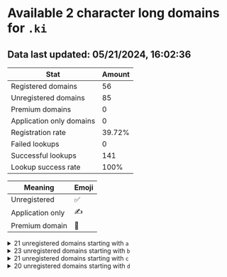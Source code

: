 # Available 2 character long domains for `.ki`

## Data last updated: 05/21/2024, 16:02:36

|Stat|Amount|
|--|--|
|Registered domains|56|
|Unregistered domains|85|
|Premium domains|0|
|Application only domains|0|
|Registration rate|39.72%|
|Failed lookups|0|
|Successful lookups|141|
|Lookup success rate|100%|


|Meaning|Emoji|
|--|--|
|Unregistered|:white_check_mark:|
|Application only|:writing_hand:|
|Premium domain|:gem:|

<details>
<summary>21 unregistered domains starting with <bold><code>a</code></bold></summary>

|Type|Domain|
|--|--|
|:white_check_mark:|`a0.ki`|
|:white_check_mark:|`a1.ki`|
|:white_check_mark:|`a2.ki`|
|:white_check_mark:|`a3.ki`|
|:white_check_mark:|`a4.ki`|
|:white_check_mark:|`a5.ki`|
|:white_check_mark:|`a6.ki`|
|:white_check_mark:|`a7.ki`|
|:white_check_mark:|`a8.ki`|
|:white_check_mark:|`a9.ki`|
|:white_check_mark:|`aa.ki`|
|:white_check_mark:|`ab.ki`|
|:white_check_mark:|`ac.ki`|
|:white_check_mark:|`ad.ki`|
|:white_check_mark:|`ae.ki`|
|:white_check_mark:|`am.ki`|
|:white_check_mark:|`av.ki`|
|:white_check_mark:|`aw.ki`|
|:white_check_mark:|`ax.ki`|
|:white_check_mark:|`ay.ki`|
|:white_check_mark:|`az.ki`|
</details>
<details>
<summary>23 unregistered domains starting with <bold><code>b</code></bold></summary>

|Type|Domain|
|--|--|
|:white_check_mark:|`b0.ki`|
|:white_check_mark:|`b1.ki`|
|:white_check_mark:|`b2.ki`|
|:white_check_mark:|`b3.ki`|
|:white_check_mark:|`b4.ki`|
|:white_check_mark:|`b5.ki`|
|:white_check_mark:|`b6.ki`|
|:white_check_mark:|`b7.ki`|
|:white_check_mark:|`b8.ki`|
|:white_check_mark:|`b9.ki`|
|:white_check_mark:|`bd.ki`|
|:white_check_mark:|`be.ki`|
|:white_check_mark:|`bk.ki`|
|:white_check_mark:|`bl.ki`|
|:white_check_mark:|`br.ki`|
|:white_check_mark:|`bs.ki`|
|:white_check_mark:|`bt.ki`|
|:white_check_mark:|`bu.ki`|
|:white_check_mark:|`bv.ki`|
|:white_check_mark:|`bw.ki`|
|:white_check_mark:|`bx.ki`|
|:white_check_mark:|`by.ki`|
|:white_check_mark:|`bz.ki`|
</details>
<details>
<summary>21 unregistered domains starting with <bold><code>c</code></bold></summary>

|Type|Domain|
|--|--|
|:white_check_mark:|`c3.ki`|
|:white_check_mark:|`c6.ki`|
|:white_check_mark:|`c9.ki`|
|:white_check_mark:|`ce.ki`|
|:white_check_mark:|`cf.ki`|
|:white_check_mark:|`ci.ki`|
|:white_check_mark:|`ck.ki`|
|:white_check_mark:|`cl.ki`|
|:white_check_mark:|`cn.ki`|
|:white_check_mark:|`co.ki`|
|:white_check_mark:|`cp.ki`|
|:white_check_mark:|`cq.ki`|
|:white_check_mark:|`cr.ki`|
|:white_check_mark:|`cs.ki`|
|:white_check_mark:|`ct.ki`|
|:white_check_mark:|`cu.ki`|
|:white_check_mark:|`cv.ki`|
|:white_check_mark:|`cw.ki`|
|:white_check_mark:|`cx.ki`|
|:white_check_mark:|`cy.ki`|
|:white_check_mark:|`cz.ki`|
</details>
<details>
<summary>20 unregistered domains starting with <bold><code>d</code></bold></summary>

|Type|Domain|
|--|--|
|:white_check_mark:|`d0.ki`|
|:white_check_mark:|`d1.ki`|
|:white_check_mark:|`d2.ki`|
|:white_check_mark:|`d3.ki`|
|:white_check_mark:|`d4.ki`|
|:white_check_mark:|`d5.ki`|
|:white_check_mark:|`d6.ki`|
|:white_check_mark:|`dl.ki`|
|:white_check_mark:|`do.ki`|
|:white_check_mark:|`dp.ki`|
|:white_check_mark:|`dq.ki`|
|:white_check_mark:|`dr.ki`|
|:white_check_mark:|`ds.ki`|
|:white_check_mark:|`dt.ki`|
|:white_check_mark:|`du.ki`|
|:white_check_mark:|`dv.ki`|
|:white_check_mark:|`dw.ki`|
|:white_check_mark:|`dx.ki`|
|:white_check_mark:|`dy.ki`|
|:white_check_mark:|`dz.ki`|
</details>